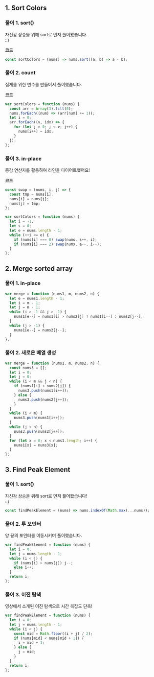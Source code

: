 ## 1. Sort Colors

### 풀이 1. sort()

자신감 상승을 위해 sort로 먼저 풀어봤습니다.  
::)

**코드**

```js
const sortColors = (nums) => nums.sort((a, b) => a - b);
```

### 풀이 2. count

집계를 위한 변수를 만들어서 풀이했습니다.

**코드**

```js
var sortColors = function (nums) {
  const arr = Array(3).fill(0);
  nums.forEach((num) => (arr[num] += 1));
  let i = 0;
  arr.forEach((v, idx) => {
    for (let j = 0; j < v; j++) {
      nums[i++] = idx;
    }
  });
};
```

### 풀이 3. in-place

증감 연산자를 활용하여 라인을 다이어트했어요!

**코드**

```js
const swap = (nums, i, j) => {
  const tmp = nums[i];
  nums[i] = nums[j];
  nums[j] = tmp;
};

var sortColors = function (nums) {
  let i = -1;
  let s = 0;
  let e = nums.length - 1;
  while (++i <= e) {
    if (nums[i] === 0) swap(nums, s++, i);
    if (nums[i] === 2) swap(nums, e--, i--);
  }
};
```

## 2. Merge sorted array

### 풀이 1. in-place

```js
var merge = function (nums1, m, nums2, n) {
  let e = nums1.length - 1;
  let i = m - 1;
  let j = n - 1;
  while (i > -1 && j > -1) {
    nums1[e--] = nums1[i] > nums2[j] ? nums1[i--] : nums2[j--];
  }
  while (j > -1) {
    nums1[e--] = nums2[j--];
  }
};
```

### 풀이 2. 새로운 배열 생성

```js
var merge = function (nums1, m, nums2, n) {
  const nums3 = [];
  let i = 0;
  let j = 0;
  while (i < m && j < n) {
    if (nums1[i] < nums2[j]) {
      nums3.push(nums1[i++]);
    } else {
      nums3.push(nums2[j++]);
    }
  }
  while (i < m) {
    nums3.push(nums1[i++]);
  }
  while (j < n) {
    nums3.push(nums2[j++]);
  }
  for (let x = 0; x < nums1.length; i++) {
    nums1[x] = nums3[x];
  }
};
```

## 3. Find Peak Element

### 풀이 1. sort()

자신감 상승을 위해 sort로 먼저 풀어봤습니다!  
::)

```js
const findPeakElement = (nums) => nums.indexOf(Math.max(...nums));
```

### 풀이 2. 투 포인터

양 끝의 포인터를 이동시키며 풀이했습니다.

```js
var findPeakElement = function (nums) {
  let i = 0;
  let j = nums.length - 1;
  while (i < j) {
    if (nums[i] > nums[j]) j--;
    else i++;
  }
  return i;
};
```

### 풀이 3. 이진 탐색

영상에서 소개된 이진 탐색으로 시간 복잡도 단축!

```js
var findPeakElement = function (nums) {
  let i = 0;
  let j = nums.length - 1;
  while (i < j) {
    const mid = Math.floor((i + j) / 2);
    if (nums[mid] < nums[mid + 1]) {
      i = mid + 1;
    } else {
      j = mid;
    }
  }
  return i;
};
```
